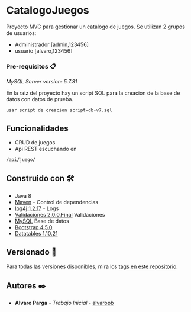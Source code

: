 # CatalogoJuegos

Proyecto MVC para gestionar un catalogo de juegos. Se utilizan 2 grupos de usuarios:

* Administrador [admin,123456]
* usuario [alvaro,123456]




### Pre-requisitos 📋

_MySQL Server version: 5.7.31_

En la raiz del proyecto hay un script SQL para la creacion de la base de datos con datos de prueba.

```
usar script de creacion script-db-v7.sql
```
## Funcionalidades

* CRUD de juegos
* Api REST escuchando en
 
```
/api/juego/ 
```

## Construido con 🛠️


*  Java 8
* [Maven](https://maven.apache.org/) - Control de dependencias
* [log4j 1.2.17](https://logging.apache.org/log4j/2.x/) - Logs  
* [Validaciones 2.0.0.Final](https://docs.oracle.com/javaee/7/api/javax/validation/constraints/package-summary.html) Validaciones
* [MySQL](https://www.mysql.com/) Base de datos
* [Bootstrap 4.5.0](https://getbootstrap.com/) 
* [Datatables 1.10.21](https://datatables.net/) 


## Versionado 📌

Para todas las versiones disponibles, mira los [tags en este repositorio](https://github.com/alvaropb/catalogoJuegos/tags).

## Autores ✒️

* **Alvaro Parga** - *Trabajo Inicial* - [alvaropb](https://github.com/alvaropb/)



